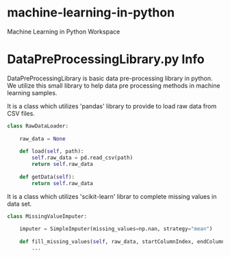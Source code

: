 # machine-learning-in-python
Machine Learning in Python Workspace

# DataPreProcessingLibrary.py Info

DataPreProcessingLibrary is basic data pre-processing library in python. We utilize this small library to help data pre processing methods in machine learning samples. 

It is a class which utilizes 'pandas' library to provide to load raw data from CSV files. 
```python
class RawDataLoader:
    
    raw_data = None
    
    def load(self, path):
        self.raw_data = pd.read_csv(path)
        return self.raw_data
    
    def getData(self):
        return self.raw_data
```

It is a class which utilizes 'scikit-learn' librar to complete missing values in data set.
```python
class MissingValueImputer:
    
    imputer = SimpleImputer(missing_values=np.nan, strategy="mean")
    
    def fill_missing_values(self, raw_data, startColumnIndex, endColumnIndex):
        ...
```
